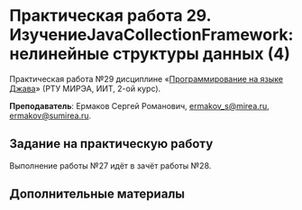 # Практическая работа 29. ИзучениеJavaCollectionFramework:нелинейные структуры данных (4)
Практическая работа №29 дисциплине «[Программирование на языке Джава](https://online-edu.mirea.ru/course/view.php?id=4053)» (РТУ МИРЭА, ИИТ, 2-ой курс).

**Преподаватель**: Ермаков Сергей Романович, ermakov_s@mirea.ru, ermakov@sumirea.ru.

## Задание на практическую работу

Выполнение работы №27 идёт в зачёт работы №28.

## Дополнительные материалы